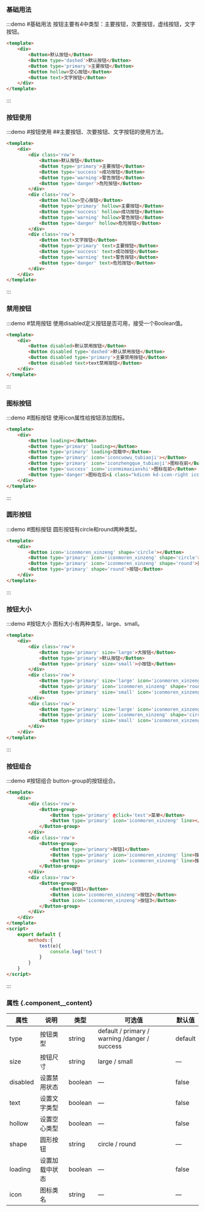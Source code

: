 ### 基础用法
:::demo #基础用法 按钮主要有4中类型：主要按钮，次要按钮，虚线按钮，文字按钮。

```html
<template>
    <div>
        <Button>默认按钮</Button>
        <Button type='dashed'>默认按钮</Button>
        <Button type='primary'>主要按钮</Button>
        <Button hollow>空心按钮</Button>
        <Button text>文字按钮</Button>
    </div>
</template>
```
:::

### 按钮使用
:::demo #按钮使用 ##主要按钮、次要按钮、文字按钮的使用方法。

```html
<template>
    <div>
        <div class='row'>
            <Button>默认按钮</Button>
            <Button type='primary'>主要按钮</Button>
            <Button type='success'>成功按钮</Button>
            <Button type='warning'>警告按钮</Button>
            <Button type='danger'>危险按钮</Button>
        </div>
        <div class='row'>
            <Button hollow>空心按钮</Button>
            <Button type='primary' hollow>主要按钮</Button>
            <Button type='success' hollow>成功按钮</Button>
            <Button type='warning' hollow>警告按钮</Button>
            <Button type='danger' hollow>危险按钮</Button>
        </div>
        <div class='row'>
            <Button text>文字按钮</Button>
            <Button type='primary' text>主要按钮</Button>
            <Button type='success' text>成功按钮</Button>
            <Button type='warning' text>警告按钮</Button>
            <Button type='danger' text>危险按钮</Button>
        </div>
    </div>
</template>
```
:::


### 禁用按钮
:::demo #禁用按钮 使用disabled定义按钮是否可用，接受一个Boolean值。

```html
<template>
    <div>
        <Button disabled>默认禁用按钮</Button>
        <Button disabled type='dashed'>默认禁用按钮</Button>
        <Button disabled type='primary'>主要禁用按钮</Button>
        <Button disabled text>text禁用按钮</Button>
    </div>
</template>
```
:::



### 图标按钮
:::demo #图标按钮 使用icon属性给按钮添加图标。

```html
<template>
    <div>
        <Button loading></Button>
        <Button type='primary' loading></Button>
        <Button type='primary' loading>加载中</Button>
        <Button type='primary' icon='iconcuowu_tubiaoji'></Button>
        <Button type='primary' icon='iconzhengque_tubiaoji'>图标在前</Button>
        <Button type='success' icon='iconmimaxianshi'>图标在前</Button>
        <Button type='danger'>图标在后<i class="kdicon kd-icon-right iconsousuo"></i></Button>
    </div>
</template>
```

:::

### 圆形按钮
:::demo #图标按钮 圆形按钮有circle和round两种类型。

```html
<template>
    <div>
        <Button icon='iconmoren_xinzeng' shape='circle'></Button>
        <Button type='primary' icon='iconmoren_xinzeng' shape='circle'></Button>
        <Button type='primary' icon='iconmoren_xinzeng' shape='round'>按钮</Button>
        <Button type='primary' shape='round'>按钮</Button>
    </div>
</template>
```
:::

### 按钮大小
:::demo #按钮大小 图标大小有两种类型，large、small。

```html
<template>
    <div>
        <div class='row'>
            <Button type='primary' size='large'>大按钮</Button>
            <Button type='primary'>默认按钮</Button>
            <Button type='primary' size='small'>小按钮</Button>
        </div>
        <div class='row'>
            <Button type='primary' size='large' icon='iconmoren_xinzeng' shape='round'>大按钮</Button>
            <Button type='primary' icon='iconmoren_xinzeng' shape='round'>默认按钮</Button>
            <Button type='primary' size='small' icon='iconmoren_xinzeng' shape='round'>小按钮</Button>
        </div>
        <div class='row'>
            <Button type='primary' size='large' icon='iconmoren_xinzeng' shape='circle'></Button>
            <Button type='primary' icon='iconmoren_xinzeng' shape='circle'></Button>
            <Button type='primary' size='small' icon='iconmoren_xinzeng' shape='circle'></Button>
        </div>
    </div>
</template>
```
:::

### 按钮组合
:::demo #按钮组合 button-group的按钮组合。

```html
<template>
    <div>
        <div class='row'>
            <Button-group>
                <Button type='primary' @click='test'>菜单</Button>
                <Button type='primary' icon='iconmoren_xinzeng' line></Button>
            </Button-group>
        </div>
        <div class='row'>
            <Button-group>
                <Button type='primary'>按钮1</Button>
                <Button type='primary' icon='iconmoren_xinzeng' line>按钮2</Button>
                <Button type='primary' icon='iconmoren_xinzeng' line>按钮3</Button>
            </Button-group>
        </div>
        <div class='row'>
            <Button-group>
                <Button>按钮1</Button>
                <Button icon='iconmoren_xinzeng'>按钮2</Button>
                <Button icon='iconmoren_xinzeng'>按钮3</Button>
            </Button-group>
        </div>
    </div>
</template>
<script>
    export default {
        methods:{
            test(e){
                console.log('test')
            }
        }
    }
</script>
```
:::

### 属性 {.component__content}
| 属性      | 说明    | 类型      | 可选值       | 默认值   |
|---------- |-------- |---------- |-------------  |-------- |
| type     | 按钮类型   | string    | default / primary / warning /danger / success | default
| size     | 按钮尺寸   | string    | large / small |     —    |
| disabled  | 设置禁用状态   | boolean  |     —     |    false   |
| text  | 设置文字类型   | boolean  |     —     |    false   |
| hollow  | 设置空心类型   | boolean  |     —     |    false   |
| shape  | 圆形按钮   | string  |     circle / round     |    —   |
| loading  | 设置加载中状态   | boolean  |    —      |    false   |
| icon  | 图标类名   | string  |     —     |    —   |
